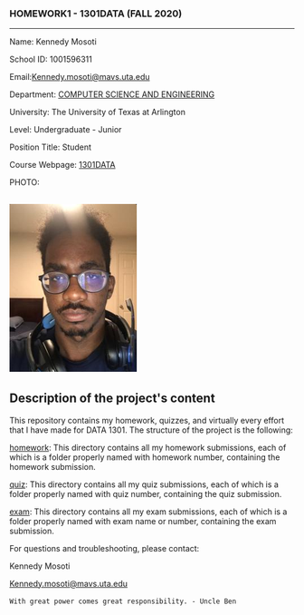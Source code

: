### HOMEWORK1 - 1301DATA (FALL 2020)
---
Name: Kennedy Mosoti

School ID: 1001596311

Email:Kennedy.mosoti@mavs.uta.edu

Department: [COMPUTER SCIENCE AND ENGINEERING](https://www.uta.edu/academics/schools-colleges/engineering/academics/departments/cse)

University: The University of Texas at Arlington

Level: Undergraduate - Junior

Position Title: Student

Course Webpage: [1301DATA](https://www.cdslab.org/IDS2020F/)

PHOTO:

![My Picture](https://github.com/kmosoti/1301_DATA/blob/master/images/MyPic.png)
---
Description of the project's content
---
This repository contains my homework, quizzes, and virtually every effort that I have made
for DATA 1301. The structure of the project is the following:

[homework](https://github.com/kmosoti/1301_DATA/tree/master/homework): This directory contains all my homework submissions, each of which is a folder properly named with homework number, containing the homework submission.

[quiz](https://github.com/kmosoti/1301_DATA/tree/master/quiz): This directory contains all my quiz submissions, each of which is a folder properly named with quiz number, containing the quiz submission.

[exam](https://github.com/kmosoti/1301_DATA/tree/master/exam): This directory contains all my exam submissions, each of which is a folder properly named with exam name or number, containing the exam submission.

For questions and troubleshooting, please contact:

Kennedy Mosoti

Kennedy.mosoti@mavs.uta.edu

    With great power comes great responsibility. - Uncle Ben

